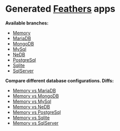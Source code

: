 # Generated [Feathers](http://feathersjs.com/) apps

**Available branches:**

* [Memory](https://github.com/jerolimov/feathers-generated-apps/tree/memory)
* [MariaDB](https://github.com/jerolimov/feathers-generated-apps/tree/mariadb)
* [MongoDB](https://github.com/jerolimov/feathers-generated-apps/tree/mongodb)
* [MySql](https://github.com/jerolimov/feathers-generated-apps/tree/mysql)
* [NeDB](https://github.com/jerolimov/feathers-generated-apps/tree/nedb)
* [PostgreSql](https://github.com/jerolimov/feathers-generated-apps/tree/postgresql)
* [Sqlite](https://github.com/jerolimov/feathers-generated-apps/tree/sqlite)
* [SqlServer](https://github.com/jerolimov/feathers-generated-apps/tree/sqlserver)

**Compare different database configurations. Diffs:**

* [Memory vs MariaDB](https://github.com/jerolimov/feathers-generated-apps/compare/memory...mariadb)
* [Memory vs MongoDB](https://github.com/jerolimov/feathers-generated-apps/compare/memory...mongodb)
* [Memory vs MySql](https://github.com/jerolimov/feathers-generated-apps/compare/memory...mysql)
* [Memory vs NeDB](https://github.com/jerolimov/feathers-generated-apps/compare/memory...nedb)
* [Memory vs PostgreSql](https://github.com/jerolimov/feathers-generated-apps/compare/memory...postgresql)
* [Memory vs Sqlite](https://github.com/jerolimov/feathers-generated-apps/compare/memory...sqlite)
* [Memory vs SqlServer](https://github.com/jerolimov/feathers-generated-apps/compare/memory...sqlserver)


